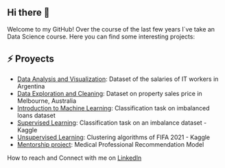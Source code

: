 ## Hi there 👋

Welcome to my GitHub! Over the course of the last few years I´ve take an Data Science course. Here you can find some interesting projects:

## ⚡ Proyects
 - [Data Analysis and Visualization](https://github.com/CSilvi/Data_Analysis_Viz): Dataset of the salaries of IT workers in Argentina
 - [Data Exploration and Cleaning](https://github.com/CSilvi/Data_Cleaning): Dataset on property sales price in Melbourne, Australia
 - [Introduction to Machine Learning](https://github.com/CSilvi/Introduction_Machine_Learning): Classification task on imbalanced loans dataset
 - [Supervised Learning](https://github.com/CSilvi/Supervised_Learning): Classification task on an imbalance dataset - Kaggle
 - [Unsupervised Learning](https://github.com/CSilvi/No_supervisado): Clustering algorithms of FIFA 2021 - Kaggle
 - [Mentorship project](https://github.com/CSilvi/Mentoria_DiploDatos2021): Medical Professional Recommendation Model
 
How to reach and Connect with me on [LinkedIn](https://www.linkedin.com/in/silvina-valeria-carlos-7b07901a7/)

<!--
**CSilvi/CSilvi** is a ✨ _special_ ✨ repository because its `README.md` (this file) appears on your GitHub profile.

Here are some ideas to get you started:

- 🔭 I’m currently working on ...
- 🌱 I’m currently learning ...
- 👯 I’m looking to collaborate on ...
- 🤔 I’m looking for help with ...
- 💬 Ask me about ...
- 📫 How to reach me: ...
- 😄 Pronouns: ...
- ⚡ Fun fact: ...
-->

